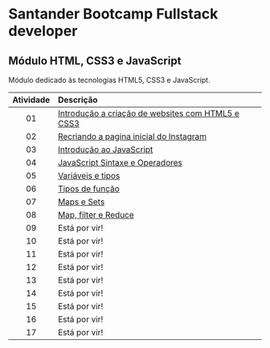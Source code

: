# Santander Bootcamp Fullstack developer

## Módulo HTML, CSS3 e JavaScript

Módulo dedicado às tecnologias HTML5, CSS3 e JavaScript.

| Atividade | Descrição                                               |
|:---------:|:------------------------------------------------------- |
|01| [Introdução a criação de websites com HTML5 e CSS3](https://github.com/DheniMoura/DIO-Bootacamp-Santander-2022/tree/main/01%20-%20Modulo%20HTML%2C%20CSS3%20e%20JS/01%20-%20Intr.%20a%20cria%C3%A7%C3%A3o%20de%20websites%2C%20HTML5%20e%20CSS3) |
|02| [Recriando a pagina inicial do Instagram](https://github.com/DheniMoura/DIO-Bootacamp-Santander-2022/tree/main/01%20-%20Modulo%20HTML%2C%20CSS3%20e%20JS/02%20-%20Recriando%20a%20pagina%20inicial%20do%20Instagram) |
|03| [Introdução ao JavaScript](https://github.com/DheniMoura/DIO-Bootacamp-Santander-2022/tree/main/01%20-%20Modulo%20HTML%2C%20CSS3%20e%20JS/03%20-%20Introdu%C3%A7%C3%A3o%20ao%20JavaScript) |
|04| [JavaScript Sintaxe e Operadores](https://github.com/DheniMoura/DIO-Bootacamp-Santander-2022/tree/main/01%20-%20Modulo%20HTML%2C%20CSS3%20e%20JS/04%20-%20JavaScript%20Sintaxe%20e%20Operadores) |
|05| [Variáveis e tipos](https://github.com/DheniMoura/DIO-Bootacamp-Santander-2022/tree/main/01%20-%20Modulo%20HTML%2C%20CSS3%20e%20JS/05%20-%20Vari%C3%A1veis%20e%20tipo) |
|06| [Tipos de função](https://github.com/DheniMoura/DIO-Bootacamp-Santander-2022/tree/main/01%20-%20Modulo%20HTML%2C%20CSS3%20e%20JS/06%20-%20Tipos%20de%20fun%C3%A7%C3%A3o) |
|07| [Maps e Sets](https://github.com/DheniMoura/DIO-Bootacamp-Santander-2022/tree/main/01%20-%20Modulo%20HTML%2C%20CSS3%20e%20JS/07%20-%20Maps%20e%20Sets) |
|08| [Map, filter e Reduce](https://github.com/DheniMoura/DIO-Bootacamp-Santander-2022/tree/main/01%20-%20Modulo%20HTML%2C%20CSS3%20e%20JS/08%20-%20Map%2C%20Filter%20e%20Reduce) |
|09| Está por vir! |
|10| Está por vir! |
|11| Está por vir! |
|12| Está por vir! |
|13| Está por vir! |
|14| Está por vir! |
|15| Está por vir! |
|16| Está por vir! |
|17| Está por vir! |
